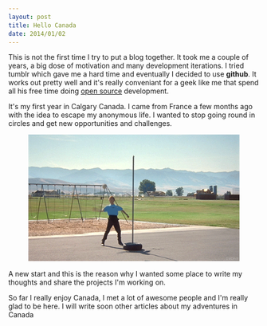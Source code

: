 ```yaml
---
layout: post
title: Hello Canada
date: 2014/01/02
---
```


This is not the first time I try to put a blog together. It took me a couple of years, a big dose of motivation and many development iterations. I tried tumblr which gave me a hard time and eventually I decided to use **github**. It works out pretty well and it's really conveniant for a geek like me that spend all his free time doing [open source](http://github.com/bredele) development.

It's my first year in Calgary Canada. I came from France a few months ago with the idea to escape my anonymous life. I wanted to stop going round in circles and get new opportunities and challenges. 

<figure class="center">
  <img src="/images/francelife.gif" alt="going round in circles" />
</figure>

A new start and this is the reason why I wanted some place to write my thoughts and share the projects I'm working on.<!--  I remember my first employer here who said that a foreigner should never speak out in public, well that's kind of my goal and writing this blog is a good start. -->


So far I really enjoy Canada, I met a lot of awesome people and I'm really glad to be here. I will write soon other articles about my adventures in Canada


